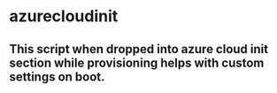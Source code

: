 # azurecloudinit

## This script when dropped into azure cloud init section while provisioning helps with custom settings on boot.
